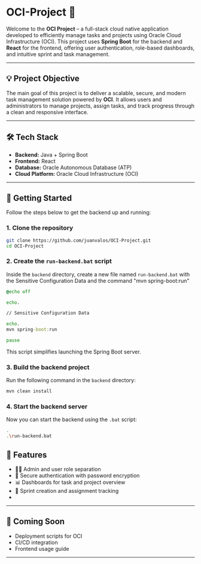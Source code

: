 # OCI-Project 🚀

Welcome to the **OCI Project** – a full-stack cloud native application developed to efficiently manage tasks and projects using Oracle Cloud Infrastructure (OCI). This project uses **Spring Boot** for the backend and **React** for the frontend, offering user authentication, role-based dashboards, and intuitive sprint and task management.

---

## 💡 Project Objective

The main goal of this project is to deliver a scalable, secure, and modern task management solution powered by **OCI**. It allows users and administrators to manage projects, assign tasks, and track progress through a clean and responsive interface.

---

## 🛠️ Tech Stack

- **Backend:** Java + Spring Boot  
- **Frontend:** React  
- **Database:** Oracle Autonomous Database (ATP)  
- **Cloud Platform:** Oracle Cloud Infrastructure (OCI)  

---

## 🚀 Getting Started

Follow the steps below to get the backend up and running:

### 1. Clone the repository

```bash
git clone https://github.com/juanvalos/OCI-Project.git
cd OCI-Project
```

### 2. Create the `run-backend.bat` script

Inside the `backend` directory, create a new file named `run-backend.bat` with the Sensitive Configuration Data and the command "mvn spring-boot:run"

```bat
@echo off

echo.

// Sensitive Configuration Data

echo.
mvn spring-boot:run

pause
```

This script simplifies launching the Spring Boot server.

### 3. Build the backend project

Run the following command in the `backend` directory:

```bash
mvn clean install
```

### 4. Start the backend server

Now you can start the backend using the `.bat` script:

```bash
.
.\run-backend.bat  
```


## 📌 Features

- 🧑‍💼 Admin and user role separation  
- 🔐 Secure authentication with password encryption  
- 📊 Dashboards for task and project overview  
- 🚧 Sprint creation and assignment tracking
- 
---

## 🧪 Coming Soon

- Deployment scripts for OCI
- CI/CD integration
- Frontend usage guide

---
